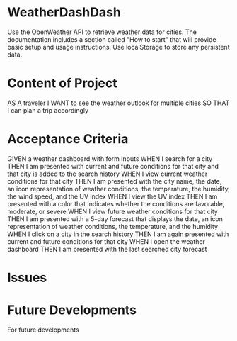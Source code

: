 # WeatherDashDash
Use the OpenWeather API to retrieve weather data for cities. The documentation includes a section called "How to start" that will provide basic setup and usage instructions. Use localStorage to store any persistent data.

# Content of Project
AS A traveler I WANT to see the weather outlook for multiple cities SO THAT I can plan a trip accordingly

# Acceptance Criteria
GIVEN a weather dashboard with form inputs WHEN I search for a city THEN I am presented with current and future conditions for that city and that city is added to the search history WHEN I view current weather conditions for that city THEN I am presented with the city name, the date, an icon representation of weather conditions, the temperature, the humidity, the wind speed, and the UV index WHEN I view the UV index THEN I am presented with a color that indicates whether the conditions are favorable, moderate, or severe WHEN I view future weather conditions for that city THEN I am presented with a 5-day forecast that displays the date, an icon representation of weather conditions, the temperature, and the humidity WHEN I click on a city in the search history THEN I am again presented with current and future conditions for that city WHEN I open the weather dashboard THEN I am presented with the last searched city forecast

# Issues

# Future Developments
For future developments
